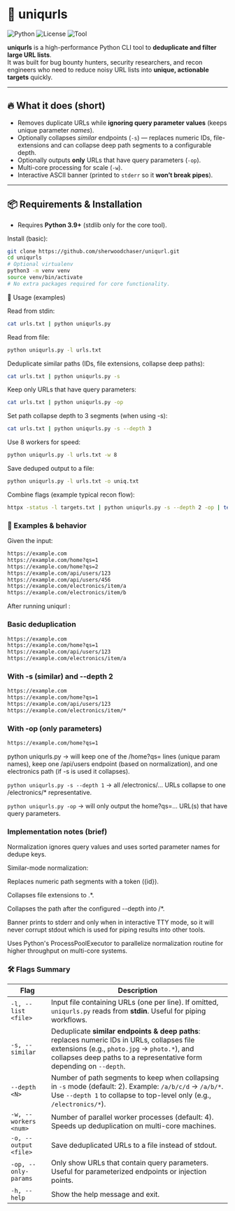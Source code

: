 # 🔗 uniqurls

![Python](https://img.shields.io/badge/python-3.9%2B-blue)
![License](https://img.shields.io/badge/license-MIT-green)
![Tool](https://img.shields.io/badge/tool-URL%20Deduplicator-orange)

**uniqurls** is a high-performance Python CLI tool to **deduplicate and filter large URL lists**.  
It was built for bug bounty hunters, security researchers, and recon engineers who need to reduce noisy URL lists into **unique, actionable targets** quickly.

---

## 🔥 What it does (short)
- Removes duplicate URLs while **ignoring query parameter values** (keeps unique parameter *names*).
- Optionally collapses *similar* endpoints (`-s`) — replaces numeric IDs, file-extensions and can collapse deep path segments to a configurable depth.
- Optionally outputs **only** URLs that have query parameters (`-op`).
- Multi-core processing for scale (`-w`).
- Interactive ASCII banner (printed to `stderr` so it **won’t break pipes**).

---

## 📦 Requirements & Installation

- Requires **Python 3.9+** (stdlib only for the core tool).

Install (basic):
```bash
git clone https://github.com/sherwoodchaser/uniqurl.git
cd uniqurls
# Optional virtualenv
python3 -m venv venv
source venv/bin/activate
# No extra packages required for core functionality.
```

🧭 Usage (examples)

Read from stdin:

```bash
cat urls.txt | python uniqurls.py
```

Read from file:

```bash
python uniqurls.py -l urls.txt
```

Deduplicate similar paths (IDs, file extensions, collapse deep paths):

```bash
cat urls.txt | python uniqurls.py -s
```

Keep only URLs that have query parameters:

```bash
cat urls.txt | python uniqurls.py -op
```

Set path collapse depth to 3 segments (when using -s):

```bash
cat urls.txt | python uniqurls.py -s --depth 3
```

Use 8 workers for speed:

```bash
python uniqurls.py -l urls.txt -w 8
```

Save deduped output to a file:

```bash
python uniqurls.py -l urls.txt -o uniq.txt
```

Combine flags (example typical recon flow):

```bash
httpx -status -l targets.txt | python uniqurls.py -s --depth 2 -op | tee uniq_params.txt
```


### 🔬 Examples & behavior

Given the input:

```bash
https://example.com
https://example.com/home?qs=1
https://example.com/home?qs=2
https://example.com/api/users/123
https://example.com/api/users/456
https://example.com/electronics/item/a
https://example.com/electronics/item/b
```

After running uniqurl :

### Basic deduplication
```bash
https://example.com
https://example.com/home?qs=1
https://example.com/api/users/123
https://example.com/electronics/item/a
```

### With -s (similar) and --depth 2
```bash
https://example.com
https://example.com/home?qs=1
https://example.com/api/users/123
https://example.com/electronics/item/*
```

### With -op (only parameters)
```bash
https://example.com/home?qs=1
```


python uniqurls.py → will keep one of the /home?qs= lines (unique param names), keep one /api/users endpoint (based on normalization), and one electronics path (if -s is used it collapses).

`python uniqurls.py -s --depth 1` → all /electronics/... URLs collapse to one /electronics/* representative.

`python uniqurls.py -op` → will only output the home?qs=... URL(s) that have query parameters.



### Implementation notes (brief)

Normalization ignores query values and uses sorted parameter names for dedupe keys.

Similar-mode normalization:

Replaces numeric path segments with a token ({id}).

Collapses file extensions to .*.

Collapses the path after the configured --depth into /*.

Banner prints to stderr and only when in interactive TTY mode, so it will never corrupt stdout which is used for piping results into other tools.

Uses Python's ProcessPoolExecutor to parallelize normalization routine for higher throughput on multi-core systems.



### 🛠 Flags Summary

| Flag | Description |
|------|-------------|
| `-l, --list <file>` | Input file containing URLs (one per line). If omitted, `uniqurls.py` reads from **stdin**. Useful for piping workflows. |
| `-s, --similar` | Deduplicate **similar endpoints & deep paths**: replaces numeric IDs in URLs, collapses file extensions (e.g., `photo.jpg` → `photo.*`), and collapses deep paths to a representative form depending on `--depth`. |
| `--depth <N>` | Number of path segments to keep when collapsing in `-s` mode (default: 2). Example: `/a/b/c/d` → `/a/b/*`. Use `--depth 1` to collapse to top-level only (e.g., `/electronics/*`). |
| `-w, --workers <num>` | Number of parallel worker processes (default: 4). Speeds up deduplication on multi-core machines. |
| `-o, --output <file>` | Save deduplicated URLs to a file instead of stdout. |
| `-op, --only-params` | Only show URLs that contain query parameters. Useful for parameterized endpoints or injection points. |
| `-h, --help` | Show the help message and exit. |
